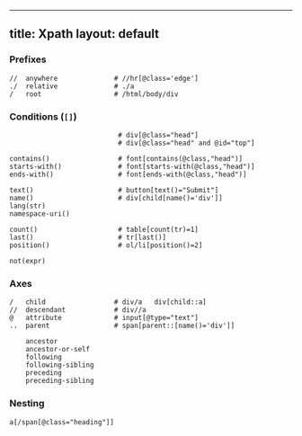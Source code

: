 ---
title: Xpath
layout: default
--

### Prefixes

    //  anywhere              # //hr[@class='edge']
    ./  relative              # ./a
    /   root                  # /html/body/div

### Conditions (`[]`)

                               # div[@class="head"]
                               # div[@class="head" and @id="top"]

    contains()                 # font[contains(@class,"head")]
    starts-with()              # font[starts-with(@class,"head")]
    ends-with()                # font[ends-with(@class,"head")]

    text()                     # button[text()="Submit"]
    name()                     # div[child[name()='div']]
    lang(str)
    namespace-uri()

    count()                    # table[count(tr)=1]
    last()                     # tr[last()]
    position()                 # ol/li[position()=2]

    not(expr)

### Axes

    /   child                 # div/a   div[child::a]
    //  descendant            # div//a
    @   attribute             # input[@type="text"]
    ..  parent                # span[parent::[name()='div']]

        ancestor
        ancestor-or-self
        following
        following-sibling
        preceding
        preceding-sibling

### Nesting

    a[/span[@class="heading"]]

